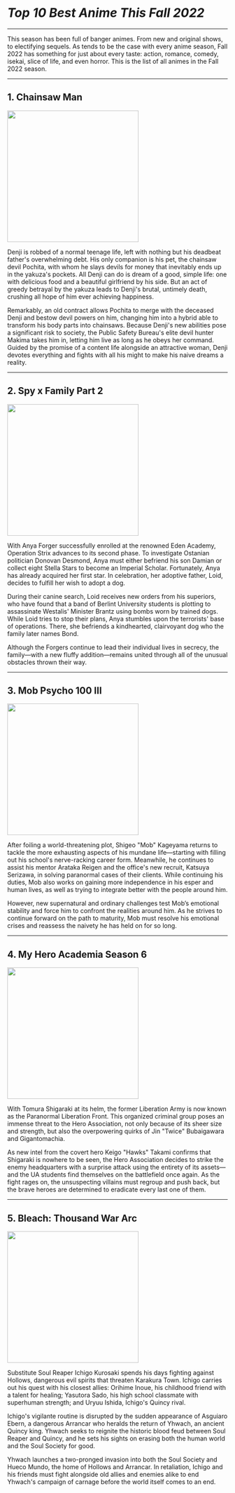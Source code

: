 # *Top 10 Best Anime This Fall 2022*


---
This season has been full of banger animes. From new and original shows, to electifying sequels. As tends to be the case with every anime season, Fall 2022 has something for just about every taste: action, romance, comedy, isekai, slice of life, and even horror. This is the list of all animes in the Fall 2022 season.

---
## 1. Chainsaw Man



<img src="https://cdn.myanimelist.net/images/anime/1806/126216.jpg" width= 300>


Denji is robbed of a normal teenage life, left with nothing but his deadbeat father's overwhelming debt. His only companion is his pet, the chainsaw devil Pochita, with whom he slays devils for money that inevitably ends up in the yakuza's pockets. All Denji can do is dream of a good, simple life: one with delicious food and a beautiful girlfriend by his side. But an act of greedy betrayal by the yakuza leads to Denji's brutal, untimely death, crushing all hope of him ever achieving happiness.

Remarkably, an old contract allows Pochita to merge with the deceased Denji and bestow devil powers on him, changing him into a hybrid able to transform his body parts into chainsaws. Because Denji's new abilities pose a significant risk to society, the Public Safety Bureau's elite devil hunter Makima takes him in, letting him live as long as he obeys her command. Guided by the promise of a content life alongside an attractive woman, Denji devotes everything and fights with all his might to make his naive dreams a reality.

---
## 2. Spy x Family Part 2



<img src="https://cdn.myanimelist.net/images/anime/1111/127508.webp" width= 300>


With Anya Forger successfully enrolled at the renowned Eden Academy, Operation Strix advances to its second phase. To investigate Ostanian politician Donovan Desmond, Anya must either befriend his son Damian or collect eight Stella Stars to become an Imperial Scholar. Fortunately, Anya has already acquired her first star. In celebration, her adoptive father, Loid, decides to fulfill her wish to adopt a dog.

During their canine search, Loid receives new orders from his superiors, who have found that a band of Berlint University students is plotting to assassinate Westalis' Minister Brantz using bombs worn by trained dogs. While Loid tries to stop their plans, Anya stumbles upon the terrorists' base of operations. There, she befriends a kindhearted, clairvoyant dog who the family later names Bond.

Although the Forgers continue to lead their individual lives in secrecy, the family—with a new fluffy addition—remains united through all of the unusual obstacles thrown their way.

---
## 3. Mob Psycho 100 III



<img src="https://cdn.myanimelist.net/images/anime/1228/125011.webp" width= 300>


After foiling a world-threatening plot, Shigeo "Mob" Kageyama returns to tackle the more exhausting aspects of his mundane life—starting with filling out his school's nerve-racking career form. Meanwhile, he continues to assist his mentor Arataka Reigen and the office's new recruit, Katsuya Serizawa, in solving paranormal cases of their clients. While continuing his duties, Mob also works on gaining more independence in his esper and human lives, as well as trying to integrate better with the people around him.

However, new supernatural and ordinary challenges test Mob’s emotional stability and force him to confront the realities around him. As he strives to continue forward on the path to maturity, Mob must resolve his emotional crises and reassess the naivety he has held on for so long.

---
## 4. My Hero Academia Season 6



<img src="https://cdn.myanimelist.net/images/anime/1483/126005.webp" width= 300>


With Tomura Shigaraki at its helm, the former Liberation Army is now known as the Paranormal Liberation Front. This organized criminal group poses an immense threat to the Hero Association, not only because of its sheer size and strength, but also the overpowering quirks of Jin "Twice" Bubaigawara and Gigantomachia.

As new intel from the covert hero Keigo "Hawks" Takami confirms that Shigaraki is nowhere to be seen, the Hero Association decides to strike the enemy headquarters with a surprise attack using the entirety of its assets—and the UA students find themselves on the battlefield once again. As the fight rages on, the unsuspecting villains must regroup and push back, but the brave heroes are determined to eradicate every last one of them.

---
## 5. Bleach: Thousand War Arc



<img src="https://cdn.myanimelist.net/images/anime/1764/126627.webp" width= 300>


Substitute Soul Reaper Ichigo Kurosaki spends his days fighting against Hollows, dangerous evil spirits that threaten Karakura Town. Ichigo carries out his quest with his closest allies: Orihime Inoue, his childhood friend with a talent for healing; Yasutora Sado, his high school classmate with superhuman strength; and Uryuu Ishida, Ichigo's Quincy rival.

Ichigo's vigilante routine is disrupted by the sudden appearance of Asguiaro Ebern, a dangerous Arrancar who heralds the return of Yhwach, an ancient Quincy king. Yhwach seeks to reignite the historic blood feud between Soul Reaper and Quincy, and he sets his sights on erasing both the human world and the Soul Society for good.

Yhwach launches a two-pronged invasion into both the Soul Society and Hueco Mundo, the home of Hollows and Arrancar. In retaliation, Ichigo and his friends must fight alongside old allies and enemies alike to end Yhwach's campaign of carnage before the world itself comes to an end.
